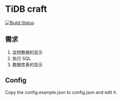 # TiDB craft

[![Build Status](https://travis-ci.org/prism-river/killy.svg?branch=master)](https://travis-ci.org/prism-river/killy)

## 需求

1. 监控数据的显示
2. 执行 SQL
3. 数据库表的显示

## Config

Copy the config.example.json to config.json and edit it.